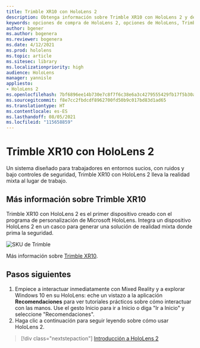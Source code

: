 ```yaml
---
title: Trimble XR10 con HoloLens 2
description: Obtenga información sobre Trimble XR10 con HoloLens 2 y descubra qué hacer después de obtener su propio dispositivo.
keywords: opciones de compra de HoloLens 2, opciones de HoloLens, Trimble XR10
author: bgener
ms.author: bogenera
ms.reviewer: bogenera
ms.date: 4/12/2021
ms.prod: hololens
ms.topic: article
ms.sitesec: library
ms.localizationpriority: high
audience: HoloLens
manager: yannisle
appliesto:
- HoloLens 2
ms.openlocfilehash: 7bf6896ee14b730e7c8f7f6c38e6a3c4279555429fb17f5b30a0c866123a3712
ms.sourcegitcommit: f8e7cc2fbdcdf8962700fd50b9c017bd83d1ad65
ms.translationtype: HT
ms.contentlocale: es-ES
ms.lasthandoff: 08/05/2021
ms.locfileid: "115658859"
---
```

# <a name="trimble-xr10-with-hololens-2"></a>Trimble XR10 con HoloLens 2

Un sistema diseñado para trabajadores en entornos sucios, con ruidos y bajo controles de seguridad, Trimble XR10 con HoloLens 2 lleva la realidad mixta al lugar de trabajo.

## <a name="learn-about-trimble-xr10"></a>Más información sobre Trimble XR10

Trimble XR10 con HoloLens 2 es el primer dispositivo creado con el programa de personalización de Microsoft HoloLens. Integra un dispositivo HoloLens 2 en un casco para generar una solución de realidad mixta donde prima la seguridad.

![SKU de Trimble](./images/trimble-ed.png)

Más información sobre [Trimble XR10](https://fieldtech.trimble.com/en/product/trimble-xr10-with-hololens-2).

## <a name="next-steps"></a>Pasos siguientes

1. Empiece a interactuar inmediatamente con Mixed Reality y a explorar Windows 10 en su HoloLens: eche un vistazo a la aplicación **Recomendaciones** para ver tutoriales prácticos sobre cómo interactuar con las manos. Use el gesto Inicio para ir a Inicio o diga "Ir a Inicio" y seleccione "Recomendaciones".
1. Haga clic a continuación para seguir leyendo sobre cómo usar HoloLens 2.

> [!div class="nextstepaction"]
> [Introducción a HoloLens 2](hololens2-basic-usage.md)